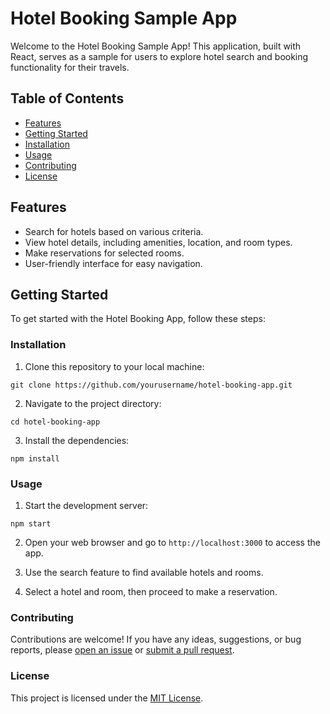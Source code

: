 # Hotel Booking Sample App

Welcome to the Hotel Booking Sample App! This application, built with React, serves as a sample for users to explore hotel search and booking functionality for their travels.

## Table of Contents

- [Features](#features)
- [Getting Started](#getting-started)
- [Installation](#installation)
- [Usage](#usage)
- [Contributing](#contributing)
- [License](#license)

## Features

- Search for hotels based on various criteria.
- View hotel details, including amenities, location, and room types.
- Make reservations for selected rooms.
- User-friendly interface for easy navigation.

## Getting Started

To get started with the Hotel Booking App, follow these steps:

### Installation

1. Clone this repository to your local machine:

```
git clone https://github.com/yourusername/hotel-booking-app.git
```


2. Navigate to the project directory:

```
cd hotel-booking-app
```
3. Install the dependencies:
```
npm install
```

### Usage

1. Start the development server:

```
npm start
```


2. Open your web browser and go to `http://localhost:3000` to access the app.

3. Use the search feature to find available hotels and rooms.

4. Select a hotel and room, then proceed to make a reservation.

### Contributing

Contributions are welcome! If you have any ideas, suggestions, or bug reports, please [open an issue](https://github.com/yourusername/hotel-booking-app/issues) or [submit a pull request](https://github.com/yourusername/hotel-booking-app/pulls).

### License

This project is licensed under the [MIT License](LICENSE).

